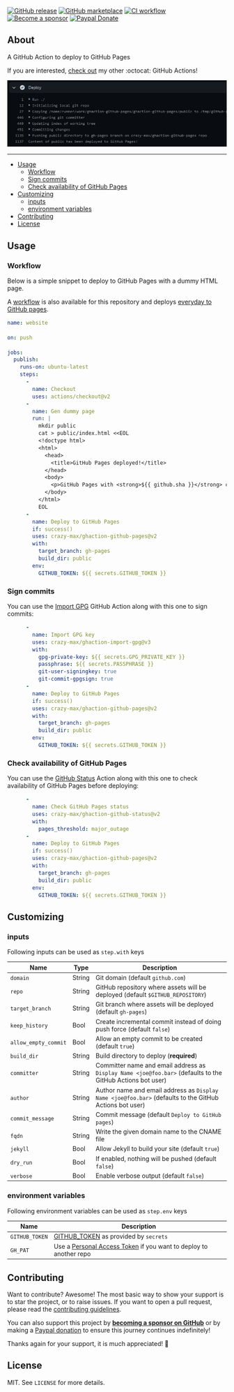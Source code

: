 [![GitHub release](https://img.shields.io/github/release/crazy-max/ghaction-github-pages.svg?style=flat-square)](https://github.com/crazy-max/ghaction-github-pages/releases/latest)
[![GitHub marketplace](https://img.shields.io/badge/marketplace-github--pages-blue?logo=github&style=flat-square)](https://github.com/marketplace/actions/github-pages)
[![CI workflow](https://img.shields.io/github/workflow/status/crazy-max/ghaction-github-pages/ci?label=ci&logo=github&style=flat-square)](https://github.com/crazy-max/ghaction-github-pages/actions?workflow=ci)
[![Become a sponsor](https://img.shields.io/badge/sponsor-crazy--max-181717.svg?logo=github&style=flat-square)](https://github.com/sponsors/crazy-max)
[![Paypal Donate](https://img.shields.io/badge/donate-paypal-00457c.svg?logo=paypal&style=flat-square)](https://www.paypal.me/crazyws)

## About

A GitHub Action to deploy to GitHub Pages

If you are interested, [check out](https://git.io/Je09Y) my other :octocat: GitHub Actions!

![GitHub Pages](.github/ghaction-github-pages.png)

___

* [Usage](#usage)
  * [Workflow](#workflow)
  * [Sign commits](#sign-commits)
  * [Check availability of GitHub Pages](#check-availability-of-github-pages)
* [Customizing](#customizing)
  * [inputs](#inputs)
  * [environment variables](#environment-variables)
* [Contributing](#contributing)
* [License](#license)

## Usage

### Workflow

Below is a simple snippet to deploy to GitHub Pages with a dummy HTML page.

A [workflow](https://github.com/crazy-max/ghaction-github-pages/actions?query=workflow%3Aci) is also available for
this repository and deploys [everyday to GitHub pages](https://crazy-max.github.io/ghaction-github-pages/).

```yaml
name: website

on: push

jobs:
  publish:
    runs-on: ubuntu-latest
    steps:
      -
        name: Checkout
        uses: actions/checkout@v2
      -
        name: Gen dummy page
        run: |
          mkdir public
          cat > public/index.html <<EOL
          <!doctype html>
          <html>
            <head>
              <title>GitHub Pages deployed!</title>
            </head>
            <body>
              <p>GitHub Pages with <strong>${{ github.sha }}</strong> commit ID has been deployed through <a href="https://github.com/marketplace/actions/github-pages">GitHub Pages action</a> successfully.</p>
            </body>
          </html>
          EOL
      -
        name: Deploy to GitHub Pages
        if: success()
        uses: crazy-max/ghaction-github-pages@v2
        with:
          target_branch: gh-pages
          build_dir: public
        env:
          GITHUB_TOKEN: ${{ secrets.GITHUB_TOKEN }}
```

### Sign commits

You can use the [Import GPG](https://github.com/crazy-max/ghaction-import-gpg) GitHub Action along with this one to
sign commits:

```yaml
      -
        name: Import GPG key
        uses: crazy-max/ghaction-import-gpg@v3
        with:
          gpg-private-key: ${{ secrets.GPG_PRIVATE_KEY }}
          passphrase: ${{ secrets.PASSPHRASE }}
          git-user-signingkey: true
          git-commit-gpgsign: true
      -
        name: Deploy to GitHub Pages
        if: success()
        uses: crazy-max/ghaction-github-pages@v2
        with:
          target_branch: gh-pages
          build_dir: public
        env:
          GITHUB_TOKEN: ${{ secrets.GITHUB_TOKEN }}
```

### Check availability of GitHub Pages

You can use the [GitHub Status](https://github.com/crazy-max/ghaction-github-status) Action along with this one to
check availability of GitHub Pages before deploying:

```yaml
      -
        name: Check GitHub Pages status
        uses: crazy-max/ghaction-github-status@v2
        with:
          pages_threshold: major_outage
      -
        name: Deploy to GitHub Pages
        if: success()
        uses: crazy-max/ghaction-github-pages@v2
        with:
          target_branch: gh-pages
          build_dir: public
        env:
          GITHUB_TOKEN: ${{ secrets.GITHUB_TOKEN }}
```

## Customizing

### inputs

Following inputs can be used as `step.with` keys

| Name                 | Type    | Description                                                                    |
|----------------------|---------|--------------------------------------------------------------------------------|
| `domain`             | String  | Git domain (default `github.com`)                                              |
| `repo`               | String  | GitHub repository where assets will be deployed (default `$GITHUB_REPOSITORY`) |
| `target_branch`      | String  | Git branch where assets will be deployed (default `gh-pages`)                  |
| `keep_history`       | Bool    | Create incremental commit instead of doing push force (default `false`)        |
| `allow_empty_commit` | Bool    | Allow an empty commit to be created (default `true`)                           |
| `build_dir`          | String  | Build directory to deploy (**required**)                                       |
| `committer`          | String  | Committer name and email address as `Display Name <joe@foo.bar>` (defaults to the GitHub Actions bot user) |
| `author`             | String  | Author name and email address as `Display Name <joe@foo.bar>` (defaults to the GitHub Actions bot user) |
| `commit_message`     | String  | Commit message (default `Deploy to GitHub pages`)                              |
| `fqdn`               | String  | Write the given domain name to the CNAME file                                  |
| `jekyll`             | Bool    | Allow Jekyll to build your site (default `true`)                               |
| `dry_run`            | Bool    | If enabled, nothing will be pushed (default `false`)                           |
| `verbose`            | Bool    | Enable verbose output (default `false`)                                        |

### environment variables

Following environment variables can be used as `step.env` keys

| Name           | Description                           |
|----------------|---------------------------------------|
| `GITHUB_TOKEN` | [GITHUB_TOKEN](https://help.github.com/en/actions/configuring-and-managing-workflows/authenticating-with-the-github_token) as provided by `secrets` |
| `GH_PAT`       | Use a [Personal Access Token](https://help.github.com/articles/creating-a-personal-access-token-for-the-command-line/) if you want to deploy to another repo |

## Contributing

Want to contribute? Awesome! The most basic way to show your support is to star the project, or to raise issues. If
you want to open a pull request, please read the [contributing guidelines](.github/CONTRIBUTING.md).

You can also support this project by [**becoming a sponsor on GitHub**](https://github.com/sponsors/crazy-max) or by
making a [Paypal donation](https://www.paypal.me/crazyws) to ensure this journey continues indefinitely!

Thanks again for your support, it is much appreciated! :pray:

## License

MIT. See `LICENSE` for more details.
